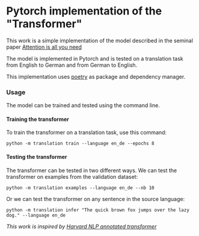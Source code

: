 # Pytorch implementation of the "Transformer"

This work is a simple implementation of the model described in the seminal paper [Attention is all you need](https://arxiv.org/abs/1706.03762)

The model is implemented in Pytorch and is tested on a translation task from English to German and from German to English.


This implementation uses [poetry](https://python-poetry.org/) as package and dependency manager.

### Usage
The model can be trained and tested using the command line.
#### Training the transformer
To train the transformer on a translation task, use this command:
```
python -m translation train --language en_de --epochs 8
```
#### Testing the transformer
The transformer can be tested in two different ways.
We can test the transformer on examples from the validation dataset:
```
python -m translation examples --language en_de --nb 10
```
Or we can test the transformer on any sentence in the source language:
```
python -m translation infer "The quick brown fox jumps over the lazy dog." --language en_de
```

*This work is inspired by [Harvard NLP annotated transformer](http://nlp.seas.harvard.edu/annotated-transformer/)*
